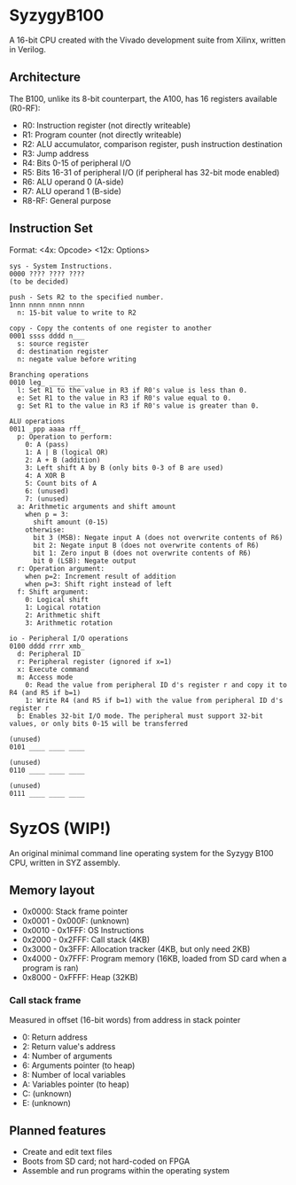 # SyzygyB100
A 16-bit CPU created with the Vivado development suite from Xilinx, written in Verilog.

## Architecture
The B100, unlike its 8\-bit counterpart, the A100, has 16 registers available (R0\-RF):
* R0: Instruction register (not directly writeable)
* R1: Program counter (not directly writeable)
* R2: ALU accumulator, comparison register, push instruction destination
* R3: Jump address
* R4: Bits 0-15 of peripheral I/O
* R5: Bits 16-31 of peripheral I/O (if peripheral has 32-bit mode enabled)
* R6: ALU operand 0 (A-side)
* R7: ALU operand 1 (B-side)
* R8\-RF: General purpose

## Instruction Set
Format: <4x: Opcode\> <12x: Options\>
```
sys - System Instructions.
0000 ???? ???? ????
(to be decided)

push - Sets R2 to the specified number.
1nnn nnnn nnnn nnnn
  n: 15-bit value to write to R2
  
copy - Copy the contents of one register to another
0001 ssss dddd n___
  s: source register
  d: destination register
  n: negate value before writing
  
Branching operations
0010 leg_ ____ ____
  l: Set R1 to the value in R3 if R0's value is less than 0.
  e: Set R1 to the value in R3 if R0's value equal to 0.
  g: Set R1 to the value in R3 if R0's value is greater than 0.
  
ALU operations
0011 _ppp aaaa rff_
  p: Operation to perform:
    0: A (pass)
    1: A | B (logical OR)
    2: A + B (addition)
    3: Left shift A by B (only bits 0-3 of B are used)
    4: A XOR B
    5: Count bits of A
    6: (unused)
    7: (unused)
  a: Arithmetic arguments and shift amount
    when p = 3: 
      shift amount (0-15)
    otherwise:
      bit 3 (MSB): Negate input A (does not overwrite contents of R6)
      bit 2: Negate input B (does not overwrite contents of R6)
      bit 1: Zero input B (does not overwrite contents of R6)
      bit 0 (LSB): Negate output
  r: Operation argument:
    when p=2: Increment result of addition
    when p=3: Shift right instead of left
  f: Shift argument:
    0: Logical shift
    1: Logical rotation
    2: Arithmetic shift
    3: Arithmetic rotation

io - Peripheral I/O operations
0100 dddd rrrr xmb_
  d: Peripheral ID
  r: Peripheral register (ignored if x=1)
  x: Execute command
  m: Access mode
    0: Read the value from peripheral ID d's register r and copy it to R4 (and R5 if b=1)
    1: Write R4 (and R5 if b=1) with the value from peripheral ID d's register r
  b: Enables 32-bit I/O mode. The peripheral must support 32-bit values, or only bits 0-15 will be transferred

(unused)
0101 ____ ____ ____

(unused)
0110 ____ ____ ____

(unused)
0111 ____ ____ ____

```

# SyzOS (WIP!)

An original minimal command line operating system for the Syzygy B100 CPU, written in SYZ assembly.

## Memory layout

* 0x0000: Stack frame pointer
* 0x0001 - 0x000F: (unknown)
* 0x0010 - 0x1FFF: OS Instructions
* 0x2000 - 0x2FFF: Call stack (4KB)
* 0x3000 - 0x3FFF: Allocation tracker (4KB, but only need 2KB)
* 0x4000 - 0x7FFF: Program memory (16KB, loaded from SD card when a program is ran)
* 0x8000 - 0xFFFF: Heap (32KB)

### Call stack frame

Measured in offset (16-bit words) from address in stack pointer

* 0: Return address
* 2: Return value's address
* 4: Number of arguments
* 6: Arguments pointer (to heap)
* 8: Number of local variables
* A: Variables pointer (to heap)
* C: (unknown)
* E: (unknown)

## Planned features
* Create and edit text files
* Boots from SD card; not hard-coded on FPGA
* Assemble and run programs within the operating system
